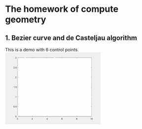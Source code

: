 # The homework of compute geometry
## 1. Bezier curve and de Casteljau algorithm
This is a demo with 6 control points.
<img src="https://github.com/Wanglongke/computational-mathematics/blob/master/compute_geometry/doc/bezier_curve.gif" width="310"/>
